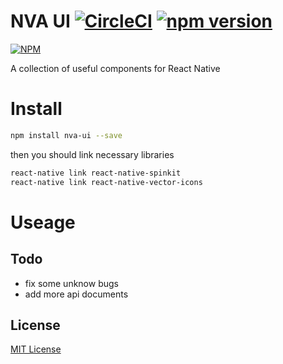NVA UI [![CircleCI](https://circleci.com/gh/ali322/nva-ui.svg?style=svg)](https://circleci.com/gh/ali322/nva-ui) [![npm version](https://badge.fury.io/js/nva-ui.svg)](https://badge.fury.io/js/nva-ui)
===
[![NPM](https://nodei.co/npm/nva-ui.png)](https://nodei.co/npm/nva-ui/)

A collection of useful components for React Native

Install
===

```bash
npm install nva-ui --save
```

then you should link necessary libraries

```bash
react-native link react-native-spinkit
react-native link react-native-vector-icons
```

Useage
===

## Todo

- fix some unknow bugs
- add more api documents


## License

[MIT License](http://en.wikipedia.org/wiki/MIT_License)